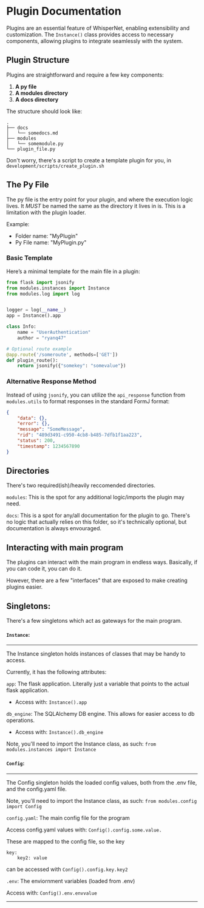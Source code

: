 

# Plugin Documentation

Plugins are an essential feature of WhisperNet, enabling extensibility and customization. The `Instance()` class provides access to necessary components, allowing plugins to integrate seamlessly with the system.

## Plugin Structure

Plugins are straightforward and require a few key components:

1. **A py file**
2. **A modules directory**
3. **A docs directory**

The structure should look like:

```
.
├── docs
│   └── somedocs.md
├── modules
│   └── somemodule.py
└── plugin_file.py
```

Don't worry, there's a script to create a template plugin for you, in `development/scripts/create_plugin.sh`

## The Py File

The py file is the entry point for your plugin, and where the execution logic lives. It *MUST* be named the same as the directory it lives in is. This is a limitation with the plugin loader.

Example: 
 
- Folder name: "MyPlugin"
- Py File name: "MyPlugin.py"

### Basic Template

Here’s a minimal template for the main file in a plugin:

```python
from flask import jsonify
from modules.instances import Instance
from modules.log import log


logger = log(__name__)
app = Instance().app

class Info:
    name = "UserAuthentication"
    author = "ryanq47"

# Optional route example
@app.route('/someroute', methods=['GET'])
def plugin_route():
    return jsonify({"somekey": "somevalue"})
```

### Alternative Response Method

Instead of using `jsonify`, you can utilize the `api_response` function from `modules.utils` to format responses in the standard FormJ format:

```json
{
    "data": {},
    "error": {},
    "message": "SomeMessage",
    "rid": "489d3491-c950-4cb8-b485-7dfb1f1aa223",
    "status": 200,
    "timestamp": 1234567890
}
```
## Directories

There's two required(ish)/heavily reccomended directories.

`modules`:
This is the spot for any additional logic/imports the plugin may need. 

`docs`:
This is a spot for any/all documentation for the plugin to go. There's no logic that actually relies on this folder, so it's technically optional, but documentation is always envouraged. 



## Interacting with main program

The plugins can interact with the main program in endless ways. Basically, if you can code it, you can do it. 

However, there are a few "interfaces" that are exposed to make creating plugins easier.

## Singletons:

There's a few singletons which act as gateways for the main program.

#### `Instance`:
---

The Instance singleton holds instances of classes that may be handy to access.

Currently, it has the following attributes:

`app`: The flask application. Literally just a variable that points to the actual flask application. 

- Access with: `Instance().app`


`db_engine`: The SQLAlchemy DB engine. This allows for easier access to db operations. 

- Access with: `Instance().db_engine`


Note, you'll need to import the Instance class, as such:
`from modules.instances import Instance`


#### `Config`:
---

The Config singleton holds the loaded config values, both from the .env file, and the config.yaml file. 


Note, you'll need to import the Instance class, as such:
`from modules.config import Config`

`config.yaml`: The main config file for the program

Access config.yaml values with:
`Config().config.some.value.`

These are mapped to the config file, so the key

```
key:
    key2: value

```
can be accessed with `Config().config.key.key2`

`.env`: The enviornment variables (loaded from .env)


Access with: `Config().env.envvalue`


---